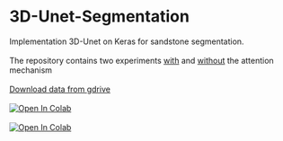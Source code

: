 # 3D-Unet-Segmentation
Implementation 3D-Unet on Keras for sandstone segmentation.</br>
<br>
The repository contains two experiments [with](https://github.com/Gainward777/3D-Unet-Segmentation/blob/main/3D_Unet_Segmentation_with_Attention.ipynb) and [without](https://github.com/Gainward777/3D-Unet-Segmentation/blob/main/3D_Unet_Segmentation.ipynb) the attention mechanism
</br>
<br>
<a href="https://drive.google.com/drive/folders/1HbzT_tLKZdcxpj8erUF6LqKcnd9rVCRd?usp=sharing">Download data from gdrive</a>
</br>
<br>
<a href="https://colab.research.google.com/github/Gainward777/3D-Unet-Segmentation/blob/main/3D_Unet_Segmentation_with_Attention.ipynb" target="_parent"><img src="https://colab.research.google.com/assets/colab-badge.svg" alt="Open In Colab"/></a>
</br>
<br>
<a href="https://colab.research.google.com/github/Gainward777/3D-Unet-Segmentation/blob/main/3D_Unet_Segmentation.ipynb" target="_parent"><img src="https://colab.research.google.com/assets/colab-badge.svg" alt="Open In Colab"/></a>
